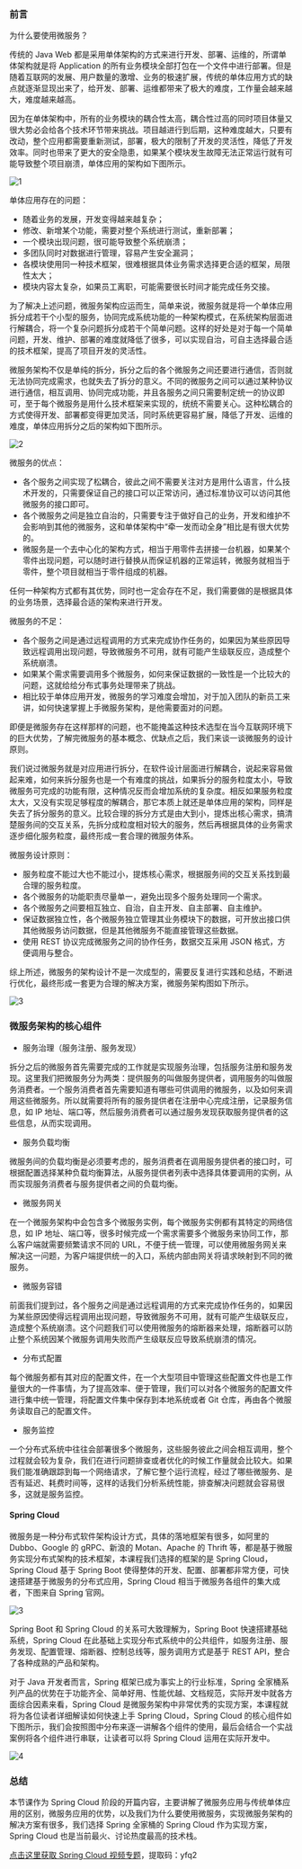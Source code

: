 ### 前言

为什么要使用微服务？

传统的 Java Web 都是采用单体架构的方式来进行开发、部署、运维的，所谓单体架构就是将 Application
的所有业务模块全部打包在一个文件中进行部署。但是随着互联网的发展、用户数量的激增、业务的极速扩展，传统的单体应用方式的缺点就逐渐显现出来了，给开发、部署、运维都带来了极大的难度，工作量会越来越大，难度越来越高。

因为在单体架构中，所有的业务模块的耦合性太高，耦合性过高的同时项目体量又很大势必会给各个技术环节带来挑战。项目越进行到后期，这种难度越大，只要有改动，整个应用都需要重新测试，部署，极大的限制了开发的灵活性，降低了开发效率。同时也带来了更大的安全隐患，如果某个模块发生故障无法正常运行就有可能导致整个项目崩溃，单体应用的架构如下图所示。

![1](https://images.gitbook.cn/5b6a4280-ccdd-11e9-8d89-4fa271cb1633)

单体应用存在的问题：

  * 随着业务的发展，开发变得越来越复杂；
  * 修改、新增某个功能，需要对整个系统进行测试，重新部署；
  * 一个模块出现问题，很可能导致整个系统崩溃；
  * 多团队同时对数据进行管理，容易产生安全漏洞；
  * 各模块使用同一种技术框架，很难根据具体业务需求选择更合适的框架，局限性太大；
  * 模块内容太复杂，如果员工离职，可能需要很长时间才能完成任务交接。

为了解决上述问题，微服务架构应运而生，简单来说，微服务就是将一个单体应用拆分成若干个小型的服务，协同完成系统功能的一种架构模式，在系统架构层面进行解耦合，将一个复杂问题拆分成若干个简单问题。这样的好处是对于每一个简单问题，开发、维护、部署的难度就降低了很多，可以实现自治，可自主选择最合适的技术框架，提高了项目开发的灵活性。

微服务架构不仅是单纯的拆分，拆分之后的各个微服务之间还要进行通信，否则就无法协同完成需求，也就失去了拆分的意义。不同的微服务之间可以通过某种协议进行通信，相互调用、协同完成功能，并且各服务之间只需要制定统一的协议即可，至于每个微服务是用什么技术框架来实现的，统统不需要关心。这种松耦合的方式使得开发、部署都变得更加灵活，同时系统更容易扩展，降低了开发、运维的难度，单体应用拆分之后的架构如下图所示。

![2](https://images.gitbook.cn/82f53ee0-ccdd-11e9-beb5-a53251e30de8)

微服务的优点：

  * 各个服务之间实现了松耦合，彼此之间不需要关注对方是用什么语言，什么技术开发的，只需要保证自己的接口可以正常访问，通过标准协议可以访问其他微服务的接口即可。
  * 各个微服务之间是独立自治的，只需要专注于做好自己的业务，开发和维护不会影响到其他的微服务，这和单体架构中“牵一发而动全身”相比是有很大优势的。
  * 微服务是一个去中心化的架构方式，相当于用零件去拼接一台机器，如果某个零件出现问题，可以随时进行替换从而保证机器的正常运转，微服务就相当于零件，整个项目就相当于零件组成的机器。

任何一种架构方式都有其优势，同时也一定会存在不足，我们需要做的是根据具体的业务场景，选择最合适的架构来进行开发。

微服务的不足：

  * 各个服务之间是通过远程调用的方式来完成协作任务的，如果因为某些原因导致远程调用出现问题，导致微服务不可用，就有可能产生级联反应，造成整个系统崩溃。
  * 如果某个需求需要调用多个微服务，如何来保证数据的一致性是一个比较大的问题，这就给给分布式事务处理带来了挑战。
  * 相比较于单体应用开发，微服务的学习难度会增加，对于加入团队的新员工来讲，如何快速掌握上手微服务架构，是他需要面对的问题。

即便是微服务存在这样那样的问题，也不能掩盖这种技术选型在当今互联网环境下的巨大优势，了解完微服务的基本概念、优缺点之后，我们来谈一谈微服务的设计原则。

我们说过微服务就是对应用进行拆分，在软件设计层面进行解耦合，说起来容易做起来难，如何来拆分服务也是一个有难度的挑战，如果拆分的服务粒度太小，导致微服务可完成的功能有限，这种情况反而会增加系统的复杂度。相反如果服务粒度太大，又没有实现足够程度的解耦合，那它本质上就还是单体应用的架构，同样是失去了拆分服务的意义。比较合理的拆分方式是由大到小，提炼出核心需求，搞清楚服务间的交互关系，先拆分成粒度相对较大的服务，然后再根据具体的业务需求逐步细化服务粒度，最终形成一套合理的微服务体系。

微服务设计原则：

  * 服务粒度不能过大也不能过小，提炼核心需求，根据服务间的交互关系找到最合理的服务粒度。
  * 各个微服务的功能职责尽量单一，避免出现多个服务处理同一个需求。
  * 各个微服务之间要相互独立、自治，自主开发、自主部署、自主维护。
  * 保证数据独立性，各个微服务独立管理其业务模块下的数据，可开放出接口供其他微服务访问数据，但是其他微服务不能直接管理这些数据。
  * 使用 REST 协议完成微服务之间的协作任务，数据交互采用 JSON 格式，方便调用与整合。

综上所述，微服务的架构设计不是一次成型的，需要反复进行实践和总结，不断进行优化，最终形成一套更为合理的解决方案，微服务架构图如下所示。

![3](https://images.gitbook.cn/b9c190e0-ccdd-11e9-8d89-4fa271cb1633)

### 微服务架构的核心组件

  * 服务治理（服务注册、服务发现）

拆分之后的微服务首先需要完成的工作就是实现服务治理，包括服务注册和服务发现。这里我们把微服务分为两类：提供服务的叫做服务提供者，调用服务的叫做服务消费者。一个服务消费者首先需要知道有哪些可供调用的微服务，以及如何来调用这些微服务。所以就需要将所有的服务提供者在注册中心完成注册，记录服务信息，如
IP 地址、端口等，然后服务消费者可以通过服务发现获取服务提供者的这些信息，从而实现调用。

  * 服务负载均衡

微服务间的负载均衡是必须要考虑的，服务消费者在调用服务提供者的接口时，可根据配置选择某种负载均衡算法，从服务提供者列表中选择具体要调用的实例，从而实现服务消费者与服务提供者之间的负载均衡。

  * 微服务网关

在一个微服务架构中会包含多个微服务实例，每个微服务实例都有其特定的网络信息，如 IP
地址、端口等，很多时候完成一个需求需要多个微服务来协同工作，那么客户端就需要频繁请求不同的
URL，不便于统一管理，可以使用微服务网关来解决这一问题，为客户端提供统一的入口，系统内部由网关将请求映射到不同的微服务。

  * 微服务容错

前面我们提到过，各个服务之间是通过远程调用的方式来完成协作任务的，如果因为某些原因使得远程调用出现问题，导致微服务不可用，就有可能产生级联反应，造成整个系统崩溃。这个问题我们可以使用微服务的熔断器来处理，熔断器可以防止整个系统因某个微服务调用失败而产生级联反应导致系统崩溃的情况。

  * 分布式配置

每个微服务都有其对应的配置文件，在一个大型项目中管理这些配置文件也是工作量很大的一件事情，为了提高效率、便于管理，我们可以对各个微服务的配置文件进行集中统一管理，将配置文件集中保存到本地系统或者
Git 仓库，再由各个微服务读取自己的配置文件。

  * 服务监控

一个分布式系统中往往会部署很多个微服务，这些服务彼此之间会相互调用，整个过程就会较为复杂，我们在进行问题排查或者优化的时候工作量就会比较大。如果我们能准确跟踪到每一个网络请求，了解它整个运行流程，经过了哪些微服务、是否有延迟、耗费时间等，这样的话我们分析系统性能，排查解决问题就会容易很多，这就是服务监控。

#### Spring Cloud

微服务是一种分布式软件架构设计方式，具体的落地框架有很多，如阿里的 Dubbo、Google 的 gRPC、新浪的 Motan、Apache 的
Thrift 等，都是基于微服务实现分布式架构的技术框架，本课程我们选择的框架的是 Spring Cloud，Spring Cloud 基于 Spring
Boot 使得整体的开发、配置、部署都非常方便，可快速搭建基于微服务的分布式应用，Spring Cloud 相当于微服务各组件的集大成者，下图来自
Spring 官网。

![3](https://images.gitbook.cn/dac73d80-ccdd-11e9-9f23-07a3e2a236db)

Spring Boot 和 Spring Cloud 的关系可大致理解为，Spring Boot 快速搭建基础系统，Spring Cloud
在此基础上实现分布式系统中的公共组件，如服务注册、服务发现、配置管理、熔断器、控制总线等，服务调用方式是基于 REST API，整合了各种成熟的产品和架构。

对于 Java 开发者而言，Spring 框架已成为事实上的行业标准，Spring
全家桶系列产品的优势在于功能齐全、简单好用、性能优越、文档规范，实际开发中就各方面综合因素来看，Spring Cloud
是微服务架构中非常优秀的实现方案，本课程就将为各位读者详细解读如何快速上手 Spring Cloud，Spring Cloud
的核心组件如下图所示，我们会按照图中分布来逐一讲解各个组件的使用，最后会结合一个实战案例将各个组件进行串联，让读者可以将 Spring Cloud
运用在实际开发中。

![4](https://images.gitbook.cn/e4febfd0-ccdd-11e9-beb5-a53251e30de8)

### 总结

本节课作为 Spring Cloud
阶段的开篇内容，主要讲解了微服务应用与传统单体应用的区别，微服务应用的优势，以及我们为什么要使用微服务，实现微服务架构的解决方案有很多，我们选择
Spring 全家桶的 Spring Cloud 作为实现方案，Spring Cloud 也是当前最火、讨论热度最高的技术栈。

[点击这里获取 Spring Cloud
视频专题](https://pan.baidu.com/s/1P_3n6KnPdWBFnlAtEdTm2g)，提取码：yfq2

